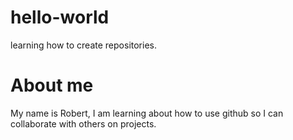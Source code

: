 # hello-world
learning how to create repositories. 
# About me
My name is Robert, I am learning about how to use github so I can collaborate with others on projects. 
